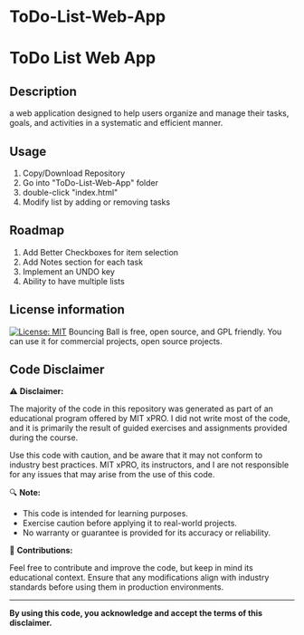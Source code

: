 # ToDo-List-Web-App

<h1>ToDo List Web App</h1>


## Description

a web application designed to help users organize and manage their tasks, goals, and activities in a systematic and efficient manner.

## Usage
<ol>
  <li>Copy/Download Repository</li>
  <li>Go into "ToDo-List-Web-App" folder</li>
  <li>double-click "index.html"</li>
  <li>Modify list by adding or removing tasks</li>
</ol>

## Roadmap
<ol>
  <li>Add Better Checkboxes for item selection</li>
  <li>Add Notes section for each task</li>
  <li>Implement an UNDO key</li>
  <li>Ability to have multiple lists</li>
</ol>

## License information

[![License: MIT](https://img.shields.io/badge/License-MIT-blue.svg)](https://opensource.org/licenses/MIT)
Bouncing Ball is free, open source, and GPL friendly. You can use it for
commercial projects, open source projects.

## Code Disclaimer

⚠️ **Disclaimer:**

The majority of the code in this repository was generated as part of an educational program offered by MIT xPRO. I did not write most of the code, and it is primarily the result of guided exercises and assignments provided during the course.

Use this code with caution, and be aware that it may not conform to industry best practices. MIT xPRO, its instructors, and I are not responsible for any issues that may arise from the use of this code.

🔍 **Note:**

- This code is intended for learning purposes.
- Exercise caution before applying it to real-world projects.
- No warranty or guarantee is provided for its accuracy or reliability.

🚀 **Contributions:**

Feel free to contribute and improve the code, but keep in mind its educational context. Ensure that any modifications align with industry standards before using them in production environments.

---

**By using this code, you acknowledge and accept the terms of this disclaimer.**

